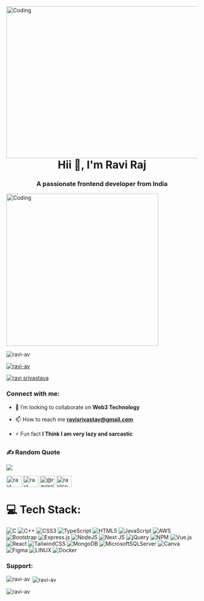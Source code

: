 <img align="right" alt="Coding" width="1000" height="400" src="https://propulsive.in/assets/img/service-icon/web.gif">


<h1 align="center">Hii 👋, I'm Ravi Raj</h1>
<h3 align="center">A passionate frontend developer from India</h3>
<img align="center" alt="Coding" width="400" height="400"src="https://miro.medium.com/v2/resize:fit:2000/1*-ntL3Dsvc-dJ5cLGRtSuEw.gif">


<p align="left"> <img src="https://komarev.com/ghpvc/?username=ravi-av&label=Profile%20views&color=0e75b6&style=flat" alt="ravi-av" /> </p>

<p align="left"> <a href="https://github.com/ryo-ma/github-profile-trophy"><img src="https://github-profile-trophy.vercel.app/?username=ravi-av" alt="ravi-av" /></a> </p>

<p align="left"> <a href="https://twitter.com/ravi srivastava" target="blank"><img src="https://img.shields.io/twitter/follow/ravi srivastava?logo=twitter&style=for-the-badge" alt="ravi srivastava" /></a> </p>

<h3 align="left">Connect with me:</h3>

- 👯 I’m looking to collaborate on **Web3 Technology**

- 📫 How to reach me **ravisrivastav@gmail.com**

- ⚡ Fun fact **I Think I am very lazy and sarcastic**

### ✍️ Random Quote
![](https://quotes-github-readme.vercel.app/api?type=horizontal&theme=radical)


<p align="left">
<a href="https://twitter.com/ravi srivastava" target="blank"><img align="center" src="https://raw.githubusercontent.com/rahuldkjain/github-profile-readme-generator/master/src/images/icons/Social/twitter.svg" alt="ravi srivastava" height="30" width="40" /></a>
<a href="https://linkedin.com/in/ravi srivastav" target="blank"><img align="center" src="https://raw.githubusercontent.com/rahuldkjain/github-profile-readme-generator/master/src/images/icons/Social/linked-in-alt.svg" alt="ravi srivastav" height="30" width="40" /></a>
<a href="https://www.hackerrank.com/@ravisrivastav261" target="blank"><img align="center" src="https://raw.githubusercontent.com/rahuldkjain/github-profile-readme-generator/master/src/images/icons/Social/hackerrank.svg" alt="@ravisrivastav261" height="30" width="40" /></a>
<a href="https://www.leetcode.com/ravicode" target="blank"><img align="center" src="https://raw.githubusercontent.com/rahuldkjain/github-profile-readme-generator/master/src/images/icons/Social/leet-code.svg" alt="ravicode" height="30" width="40" /></a>
</p>

# 💻 Tech Stack:
![C](https://img.shields.io/badge/c-%2300599C.svg?style=for-the-badge&logo=c&logoColor=white) ![C++](https://img.shields.io/badge/c++-%2300599C.svg?style=for-the-badge&logo=c%2B%2B&logoColor=white) ![CSS3](https://img.shields.io/badge/css3-%231572B6.svg?style=for-the-badge&logo=css3&logoColor=white) ![TypeScript](https://img.shields.io/badge/typescript-%23007ACC.svg?style=for-the-badge&logo=typescript&logoColor=white) ![HTML5](https://img.shields.io/badge/html5-%23E34F26.svg?style=for-the-badge&logo=html5&logoColor=white) ![JavaScript](https://img.shields.io/badge/javascript-%23323330.svg?style=for-the-badge&logo=javascript&logoColor=%23F7DF1E) ![AWS](https://img.shields.io/badge/AWS-%23FF9900.svg?style=for-the-badge&logo=amazon-aws&logoColor=white) ![Bootstrap](https://img.shields.io/badge/bootstrap-%23563D7C.svg?style=for-the-badge&logo=bootstrap&logoColor=white) ![Express.js](https://img.shields.io/badge/express.js-%23404d59.svg?style=for-the-badge&logo=express&logoColor=%2361DAFB) ![NodeJS](https://img.shields.io/badge/node.js-6DA55F?style=for-the-badge&logo=node.js&logoColor=white) ![Next JS](https://img.shields.io/badge/Next-black?style=for-the-badge&logo=next.js&logoColor=white) ![jQuery](https://img.shields.io/badge/jquery-%230769AD.svg?style=for-the-badge&logo=jquery&logoColor=white) ![NPM](https://img.shields.io/badge/NPM-%23000000.svg?style=for-the-badge&logo=npm&logoColor=white) ![Vue.js](https://img.shields.io/badge/vuejs-%2335495e.svg?style=for-the-badge&logo=vuedotjs&logoColor=%234FC08D) ![React](https://img.shields.io/badge/react-%2320232a.svg?style=for-the-badge&logo=react&logoColor=%2361DAFB) ![TailwindCSS](https://img.shields.io/badge/tailwindcss-%2338B2AC.svg?style=for-the-badge&logo=tailwind-css&logoColor=white) ![MongoDB](https://img.shields.io/badge/MongoDB-%234ea94b.svg?style=for-the-badge&logo=mongodb&logoColor=white) ![MicrosoftSQLServer](https://img.shields.io/badge/Microsoft%20SQL%20Sever-CC2927?style=for-the-badge&logo=microsoft%20sql%20server&logoColor=white) ![Canva](https://img.shields.io/badge/Canva-%2300C4CC.svg?style=for-the-badge&logo=Canva&logoColor=white) 	![Figma](https://img.shields.io/badge/figma-%23F24E1E.svg?style=for-the-badge&logo=figma&logoColor=white) ![LINUX](https://img.shields.io/badge/Linux-FCC624?style=for-the-badge&logo=linux&logoColor=black) ![Docker](https://img.shields.io/badge/docker-%230db7ed.svg?style=for-the-badge&logo=docker&logoColor=white)

<p><h3 align="left">Support:</h3></p>


<p><img align="left" src="https://github-readme-stats.vercel.app/api/top-langs?username=ravi-av&show_icons=true&locale=en&layout=compact" alt="ravi-av" /></p>

<p>&nbsp;<img align="center" src="https://github-readme-stats.vercel.app/api?username=ravi-av&show_icons=true&locale=en" alt="ravi-av" /></p>

<p><img align="center" src="https://github-readme-streak-stats.herokuapp.com/?user=ravi-av&" alt="ravi-av" /></p>
